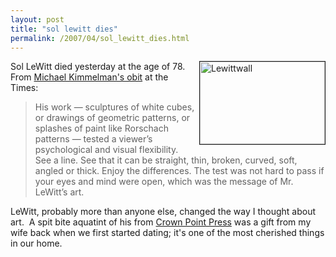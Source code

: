 ```yaml
---
layout: post
title: "sol lewitt dies"
permalink: /2007/04/sol_lewitt_dies.html
---
```


<p><a href="http://michael.vox.com/library/photo/6a00b8ea067508dece00d09e52cd6bbe2b.html"><img width="200" height="132" border="1" src="http://sippey.typepad.com/filtered/images/2007/04/08/lewittwall.jpg" title="Lewittwall" alt="Lewittwall" style="margin: 0px 0px 5px 5px; float: right;" /></a>Sol LeWitt died yesterday at the age of 78.&nbsp; From <a href="http://www.nytimes.com/2007/04/09/arts/design/09lewitt.html">Michael Kimmelman's obit</a> at the Times:</p><blockquote><p>His work — sculptures of white cubes, or drawings of geometric
patterns, or splashes of paint like Rorschach patterns — tested a
viewer’s psychological and visual flexibility. See a line. See that it
can be straight, thin, broken, curved, soft, angled or thick. Enjoy the
differences. The test was not hard to pass if your eyes and mind were
open, which was the message of Mr. LeWitt’s art.</p></blockquote><p>LeWitt, probably more than anyone else, changed the way I thought about art.&nbsp; A spit bite aquatint of his from <a href="http://www.crownpoint.com/artists/lewitt/index.html">Crown Point Press</a> was a gift from my wife back when we first started dating; it's one of the most cherished things in our home.</p>


